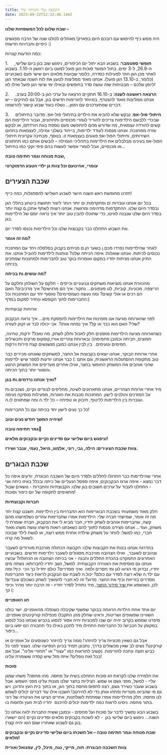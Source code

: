 ```yaml
---
title: הקבוצה שלי והכיתה שלי
date: 2023-09-22T12:32:46.146Z
---
```

**שבת שלום לכל המשפחות שלנו –**

היה ממש כיף להיפגש עם רובכם היום בפארק! מאחלים לכולנו שנה של הרבה מפגשים כיפיים וחברויות חדשות :)

כמה הודעות קצרות:

1.     **חופשי ספטמבר**: בשבוע הבא יחול יום הכיפורים, ניפגש שוב בגן ביום שלישי, ה-26.9, ל-3 ימים. בחול המועד סוכות הגן פועל למעט ביום ראשון ה-1.10. בשבוע לאחר מכן הגן חוזר לפעילות כסדרה, כלומר שבועות מלאים ויום שישי פעם בשבועיים (כלומר, ב-13.10 הגן פועל). אנחנו מאוד ממליצות לטעון את לוח השנה שבאתר הגן ליומן שלכם – מבטיחות שזה עושה סדר בחופשים ובאילו ימי שישי הגן פועל ואילו לא!

2.     **הרצאה ראשונה לשנה**: ב-16.10 תתקיים הרצאה על ערכי הגן ב-20:00 בערב. אנחנו ממליצות מאוד להצטרף, במיוחד להורימות חדשים בגן, אבל גם לותיקים – יש דברים שמתעדכנים עם הזמן... נשלח בעוד שבוע קישור להרשמה.

3.     **חיתולי פול-אפ**: נבקש שלא להביא את הילדים בחיתולי פול-אפ. מדובר בחיתולים שבכדי ללבשם הילדימות צריכים להוריד לגמרי מכנסיים ותחתונים, ועבור הילדימות הם קשים להורדה עצמאית, מה שדורש מהם להתפשט פעם נוספת בעת הורדתם, או לבקש עזרה ממחנכת. אנחנו מנסות לעודד ילדימות, בייחוד בשלבי גמילה, לעצמאות בתחום השירותים, וחיתולי הפול-אפ פוגעים בעצמאות זו. בנוסף, מבחינה עקרונית חיתולי הפול-אפ בעינינו מבלבלים את הילדימות בתהליכי הגמילה – לובשים אותם כמו תחתונים או מכנסיים, אבל לגמרי אפשר לעשות בהם פיפי וקקי כמו בחיתול...

**שבת מנוחה וגמר חתימה טובה,**

**עומרי, אחינועם וכל צוות גן ילדי הטבע הדמוקרטי**

## שכבת הצעירים

חזרנו מחופשת ראש השנה הישר לשבוע השלישי להסתגלות, כמה כייף!

בכל יום אנחנו עובדות.ים ומתקדמות.ים יותר ויותר ליצור תחושת ביטחון בחללי הגן ובסדר היום שלנו. ההתקדמות מדהימה ומרגשת. אנחנו רוצות לשתף אתכן.ם קצת יותר בסדר היום שלנו שנבנה לאיטו, כדי שתוכלו להבין טוב יותר איך נראה יומם של הילדימות בגן.

את השבוע התחלנו כבר בקבוצות שלנו וכל הילדימות נכנסו לסדר יום.

**מה זה אומר?**

לאחר שהילדימות נפרדו מכם.ן בשער הן.ם מניחים בקבוק בסלסלה ויחד עם המחנכת נכנסים לכיתות. אנחנו שואלות: איפה הכיתה שלנו? ונותנות לילדימות להוביל אותנו. את התיק אנחנו מניחות יחדיו במקום ואומרות בוקר טוב לחברימות ולמחנכות שמחכים בכיתה.

**מה עושים.ות בכיתה?**

מהכוורת אנחנו מוציאות משחקים צבעוניים וכייפים - חלקם על השולחן וחלקם על הריצפה. מכוניות, קוביות, לגו פונפונים... נחקור: איך הם מרגישים? איך מרכיבים? האם הם רכים או אולי קשים? ומה נעשה כשמסיימים? נאסוף יחד עם המחנכות וכל החברימות לתוך הקופסא ונחזיר למקום במדף:)

ארוחות קבוצתיות 

לפני שהארוחה מגיעה אנו מזמינות את הילדימות להפסקת מים… איך נראה הבקבוק שלי? האם הוא כבד או קל? איך נפתח אותו?  אני יכולה לבד או זקוק לעזרה?

כשהארוחה מגיעה הילדימות מוזמנים חלק לאכול וחלק לשחק. מה נאכל? ירקות, טחינה, חמוצים, חביתה וכמובן פחמימה(: ובארוחת צהריים אורז,קוסקוס מרקים ותבשילים חמימים וטעימים.  בין לבין אנחנו כמובן מנשנשים קצת פירות וירקות.

אחרי ארוחת הבוקר, אנחנו יוצאים בקבוצות אל החצר, למשחקים שאנחנו מכירים כבר טוב מתקופת ההסתגלות הראשונית, וגם אתם :) כבר אנחנו יודעות לספר שיש ילדימות שהכי אוהבים את המשחק החופשי בחצר, ואילו אחרים מעדיפים את המשחק הרגוע והסגור יותר בתוך הכיתה.

**ואיך אנחנו נרדמים.ות בגן?**

מיד אחרי ארוחת הצהריים, אנחנו מתארגנים לשינה, מחליפים לבגדים נקיים, נשכבים.ות על המזרנים והולכים לישון. המחנכות מכבות את האורות, מפעילות מוסיקה נעימה ועוברות בין הילדימות לליטוף, חיבוק או טפיחה – כל ילד.ה ומה שמתאים לו.ה.

כל כך נעים לישון יחד בכיתה עם כל החברימות!

**שיהיה המשך חודש נעים וטוב!**

**גמר חתימה טובה🌿**

**וניפגש ביום שלישי עם סדינים נקיים ובקבוקים מלאים!**

**צוות שכבת הצעירים: הילה, גבי, רוני, אלמוג, מיאל, נעמי, ענבר ושירז.**

## שכבת הבוגרים

אחרי שהילדימות כבר התרגלו לחללים ולסדר היום של השכבה הבוגרת, יודעים איפה כל דבר נמצא - איפה ארגז הבקבוקים, איפה ספסל הנעליים של כיתה ובכלל באיזו כיתה אני - התחלנו לעבוד על ערכים חשובים בגן שלנו: הקבוצתיות והחברות - נושאים שבול מתאימים לתקופה של יום כיפור וסוכות!

**חברות וקבוצתיות**

חלק מאוד משמעותי בשכבת הבוגרימות הוא החברויות בין הילדימות. חשבנו קצת יחד מה זה אומר, שמישהי חברה שלי: הילדימות אמרו שחברימות עוזרים כשלמישהו מהם קשה, שחברימות אוהבים לשחק יחדיו, חבר מביא לי את הבקבוק, חברה שומרת לי משחק, ועוד… אנחנו מצידנו מנסות לתווך להם כשאנחנו רואות מישהו עושה משהו מאוד חברי, כמו למשל: לוותר על משחק שילדה אחרת ממש רוצה, או לגשת לילד שבוכה לשאול מה קרה.

בהדרגה אנחנו בונות את הקבוצות שלנו: הקבוצה הכחולה מורכבת מוורודים לשעבר וצהובים לשעבר,  ואילו הצהובה מורכבת מסגולים לשעבר וילדימות חדשים. בשבועיים האחרונים התמקדנו בהכרת החללים והבנה - אני בכיתה הצהובה או הכחולה? עכשיו אנחנו גם מוסיפות את האווירה הקבוצתית. למשל, נשב יחדיו לחברותא: נשתה מים יחדיו, נבדוק מי הגיעו לגן ומי חסרים ולמה. ואיך מסדרים? כולם יחדיו! כך הכי  כיף! ומה עם ילד.ה שלא רוצה לסדר עם כולם? יכול.ה לשבת עם הבקבוק לראות כיצד החברימות מסדרים בזריזות וכיף את החצר. מדוע? זה לא חברי להמשיך לשחק כשכולם עובדים! לכן, כשנשמע את[ שיר סידור החצר](https://open.spotify.com/track/7DD7eSuYSC5xk2ArU62esN), מיד נתחיל לסדר יחדיו - זה הרבה יותר מהיר וכיפי כך (:

**חג האופניים**

יום אחד אחת הילדות הראתה בבוקר שפשוף שקיבלה כשנפלה מהאופניים. ישר כולנו השוויינו שפשופים ושריטות, וראינו שחלק מהן התקבלו מנפילות קורקינטים ואופניים. סיפרנו שממש בקרוב יהיה יום שבו למכוניות יהיה אסור לנסוע בכביש ואנחנו נוכל לנסוע במקומן על הכביש! כל החברימות התחילו מיד לתכנן באילו כלי תחבורה הם יסעו ביום כיפור…

אבל גם כשאין מכוניות צריך להיזהר! ממה צריך להיזהר כשנוסעים על אופניים או קורקינט? נשים לב שאין מכשולים בדרך, נתבונן תמיד בכיוון הנסיעה שלנו. נעצור לפני כל כביש חוצה ונחכה להורימות. נקשיב להוראות כמו "עצור" או "תחזרי אלינו". אבל אם בכל זאת נופלים? איזה מזל שיש קסדה ששומרת עלינו! 

**סוכות**

את הלמידה שלנו לקראת חג סוכות התחלנו בשיח על מחסה. מהו מחסה? משהו שמגן עליי - למשל, מפני גשם או שמש. הציליות בחצר שלנו מגנות עלינו מפני השמש. אבל בשבוע שעבר כשירד גשם, רצנו לתפוס מחסה בתוך הגן, או בתוך בית העץ והדוכן. ויש גם מי שהביאו מטריות ופתחו אותן כדי לא להירטב! חשבנו אילו עוד דברים יכולים לשמש לנו מחסה: חלק מהילדימות אמרו שמתחת לשולחנות, אחרים הציעו את הגיטרה של רוני בתור מחסה. ניסינו לראות כמה ילדימות יכולים להיכנס  יחדיו לבית העץ ולחסות בו.

בשבוע הבא נמשיך לדבר על סוכות ועל מחסים - וכמובן ששיח החברות ילווה אותנו כל השנה… ניפגש ביום שלישי בגן  - לא לשכוח בקבוקים מלאים וסדינים נקיים (הם יישארו בגן גם לשבוע שאחריו שגם הוא יהיה קצר).

**שבת מנוחה וגמר חתימה טובה – אל תשכחו ביום שלישי סדינים נקיים ובקבוקים מלאים!**

**צוות השכבה הבוגרת: חוה, מייקי, נגה, מיכל, לין, עמנואל ואורית**